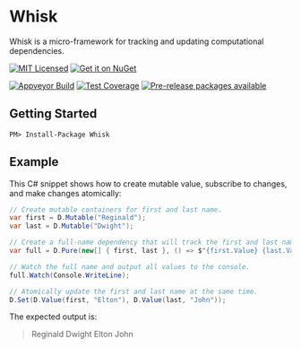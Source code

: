 Whisk
=======

Whisk is a micro-framework for tracking and updating computational dependencies.

[![MIT Licensed](https://img.shields.io/badge/license-MIT-blue.svg?style=flat-square)](license.md)
[![Get it on NuGet](https://img.shields.io/nuget/v/Whisk.svg?style=flat-square)](http://nuget.org/packages/Whisk)

[![Appveyor Build](https://img.shields.io/appveyor/ci/otac0n/Whisk.svg?style=flat-square)](https://ci.appveyor.com/project/otac0n/Whisk)
[![Test Coverage](https://img.shields.io/codecov/c/github/otac0n/Whisk.svg?style=flat-square)](https://codecov.io/gh/otac0n/Whisk)
[![Pre-release packages available](https://img.shields.io/nuget/vpre/Whisk.svg?style=flat-square)](http://nuget.org/packages/Whisk)

Getting Started
---------------

    PM> Install-Package Whisk

Example
-------

This C# snippet shows how to create mutable value, subscribe to changes, and make changes atomically:

```C#
// Create mutable containers for first and last name.
var first = D.Mutable("Reginald");
var last = D.Mutable("Dwight");

// Create a full-name dependency that will track the first and last name.
var full = D.Pure(new[] { first, last }, () => $"{first.Value} {last.Value}");

// Watch the full name and output all values to the console.
full.Watch(Console.WriteLine);

// Atomically update the first and last name at the same time.
D.Set(D.Value(first, "Elton"), D.Value(last, "John"));
```

The expected output is:

> Reginald Dwight
> Elton John
